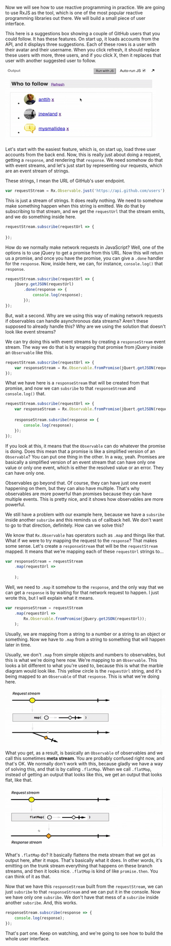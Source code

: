 Now we will see how to use reactive programming in practice. We are going to use RxJS as the tool, which is one of the most popular reactive programming libraries out there. We will build a small piece of user interface.

This here is a suggestions box showing a couple of GitHub users that you could follow. It has these features. On start up, it loads accounts from the API, and it displays three suggestions. Each of these rows is a user with their avatar and their username. When you click refresh, it should replace these users with more, three users, and if you click X, then it replaces that user with another suggested user to follow.

![Github users](../images/rxjs-use-rxjs-async-requests-and-responses-github-users.png)

Let's start with the easiest feature, which is, on start up, load three user accounts from the back end. Now, this is really just about doing a request, getting a `response`, and rendering that `response`. We need somehow do that with event streams, and let's just start by representing our requests, which are an event stream of strings.

These strings, I mean the URL of GitHub's user endpoint.

```javascript
var requestStream = Rx.Observable.just('https://api.github.com/users');
```

This is just a stream of strings. It does really nothing. We need to somehow make something happen when this string is emitted. We do that by subscribing to that stream, and we get the `requestUrl` that the stream emits, and we do something inside here.

```javascript
requestStream.subscribe(requestUrl => {
	
});
```

How do we normally make network requests in JavaScript? Well, one of the options is to use jQuery to get a promise from this URL. Now this will return us a promise, and once you have the promise, you can give a `.done` handler for the `response`. Now, inside here, we can, for instance, `console.log()` that `response`.

```javascript
requestStream.subscribe(requestUrl => {
	jQuery.getJSON(requestUrl)
		.done(response => {
			console.log(response);
		});
});
```

But, wait a second. Why are we using this way of making network requests if observables can handle asynchronous data streams? Aren't these supposed to already handle this? Why are we using the solution that doesn't look like event streams?

We can try doing this with event streams by creating a `responseStream` event stream. The way we do that is by wrapping that promise from jQuery inside an `Observable` like this. 

```javascript
requestStream.subscribe(requestUrl => {
	var responseStream = Rx.Observable.fromPromise(jQuert.getJSON(requestUrl));
});
```

What we have here is a `responseStream` that will be created from that promise, and now we can `subsribe` to that `responseStream` and `console.log()` that.

```javascript
requestStream.subscribe(requestUrl => {
	var responseStream = Rx.Observable.fromPromise(jQuert.getJSON(requestUrl));

	responseStream.subsribe(response => {
		console.log(response);
	});
});
```

If you look at this, it means that the `Observable` can do whatever the promise is doing. Does this mean that a promise is like a simplified version of an `Observable`? You can put one thing in the other. In a way, yeah. Promises are basically a simplified version of an event stream that can have only one value or only one event, which is either the resolved value or an error. They can have only one.

Observables go beyond that. Of course, they can have just one event happening on them, but they can also have multiple. That's why observables are more powerful than promises because they can have multiple events. This is pretty nice, and it shows how observables are more powerful.

We still have a problem with our example here, because we have a `subsribe` inside another `subsribe` and this reminds us of callback hell. We don't want to go to that direction, definitely. How can we solve this?

We know that `Rx.Observable` has operators such as `.map` and things like that. What if we were to try mapping the request to the `response`? That makes some sense. Let's create a `responseStream` that will be the `requestStream` mapped. It means that we're mapping each of these `requestUrl` strings to...

```javascript
var responseStream = requestStream
	.map(requestUrl => 

	);
```

Well, we need to `.map` it somehow to the `response`, and the only way that we can get a `response` is by waiting for that network request to happen. I just wrote this, but I will explain what it means. 

```javascript
var responseStream = requestStream
	.map(requestUrl => 
		Rx.Observable.fromPromise(jQuery.getJSON(requestUrl));
	);
```

Usually, we are mapping from a string to a number or a string to an object or something. Now we have to `.map` from a string to something that will happen later in time.

Usually, we don't `.map` from simple objects and numbers to observables, but this is what we're doing here now. We're mapping to an `Observable`. This looks a bit different to what you're used to, because this is what the marble diagram would look like. This yellow circle is the `requestUrl` string, and it's being mapped to an `Observable` of that `response`. This is what we're doing here.

![Marble Diagram](../images/rxjs-use-rxjs-async-requests-and-responses-marble-diagram.png)

What you get, as a result, is basically an `Observable` of observables and we call this sometimes **meta stream**. You are probably confused right now, and that's OK. We normally don't work with this, because gladly we have a way of solving this, and that is by calling `.flatMap`. When we call `.flatMap`, instead of getting an output that looks like this, we get an output that looks flat, like that.

![Flat Marble Diagram](../images/rxjs-use-rxjs-async-requests-and-responses-flat-marble-diagram.png)

What's `.flatMap` do? It basically flattens the meta stream that we got as output here, after it maps. That's basically what it does. In other words, it's emitting on the trunk stream everything that happens on these branch streams, and then it looks nice. `.flatMap` is kind of like `promise.then`. You can think of it as that.

Now that we have this `responseStream` built from the `requestStream`, we can just `subsribe` to that `responseStream` and we can put it in the console. Now we have only one `subsribe`. We don't have that mess of a `subsribe` inside another `subsribe`. And, this works.

```javascript
responseStream.subscribe(response => {
	console.log(response);
});
```

That's part one. Keep on watching, and we're going to see how to build the whole user interface.
